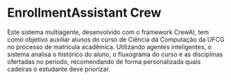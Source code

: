 # EnrollmentAssistant Crew

Este sistema multiagente, desenvolvido com o framework CrewAI, tem como objetivo auxiliar alunos do curso de Ciência da Computação da UFCG no processo de matrícula acadêmica. Utilizando agentes inteligentes, o sistema analisa o histórico do aluno, o fluxograma do curso e as disciplinas ofertadas no período, recomendando de forma personalizada quais cadeiras o estudante deve priorizar.
